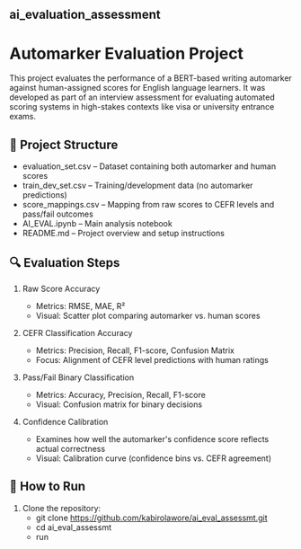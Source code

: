 ## ai_evaluation_assessment

# Automarker Evaluation Project

This project evaluates the performance of a BERT-based writing automarker against human-assigned scores for English language learners. It was developed as part of an interview assessment for evaluating automated scoring systems in high-stakes contexts like visa or university entrance exams.

## 📁 Project Structure

- evaluation_set.csv – Dataset containing both automarker and human scores
- train_dev_set.csv – Training/development data (no automarker predictions)
- score_mappings.csv – Mapping from raw scores to CEFR levels and pass/fail outcomes
- AI_EVAL.ipynb – Main analysis notebook
- README.md – Project overview and setup instructions

## 🔍 Evaluation Steps

1. Raw Score Accuracy  
   - Metrics: RMSE, MAE, R²  
   - Visual: Scatter plot comparing automarker vs. human scores

2. CEFR Classification Accuracy  
   - Metrics: Precision, Recall, F1-score, Confusion Matrix  
   - Focus: Alignment of CEFR level predictions with human ratings

3. Pass/Fail Binary Classification  
   - Metrics: Accuracy, Precision, Recall, F1-score  
   - Visual: Confusion matrix for binary decisions

4. Confidence Calibration  
   - Examines how well the automarker's confidence score reflects actual correctness  
   - Visual: Calibration curve (confidence bins vs. CEFR agreement)

## 🧪 How to Run

1. Clone the repository:
   - git clone https://github.com/kabirolawore/ai_eval_assessmt.git
   - cd ai_eval_assessmt
   - run
